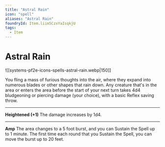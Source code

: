 ```yaml
---
title: "Astral Rain"
icon: "spell"
aliases: "Astral Rain"
foundryId: Item.liim5CzxYaIsqkjU
tags:
  - Item
---
```


# Astral Rain
![[systems-pf2e-icons-spells-astral-rain.webp|150]]

You fling a mass of furious thoughts into the air, where they expand into numerous blades or other shapes that rain down. Any creature that's in the area or enters the area before the start of your next turn takes 4d4 bludgeoning or piercing damage (your choice), with a basic Reflex saving throw.

* * *

**Heightened (+1)** The damage increases by 1d4.

* * *

**Amp** The area changes to a 5 foot burst, and you can Sustain the Spell up to 1 minute. The first time each round that you Sustain the Spell, you can move the burst up to 20 feet.
